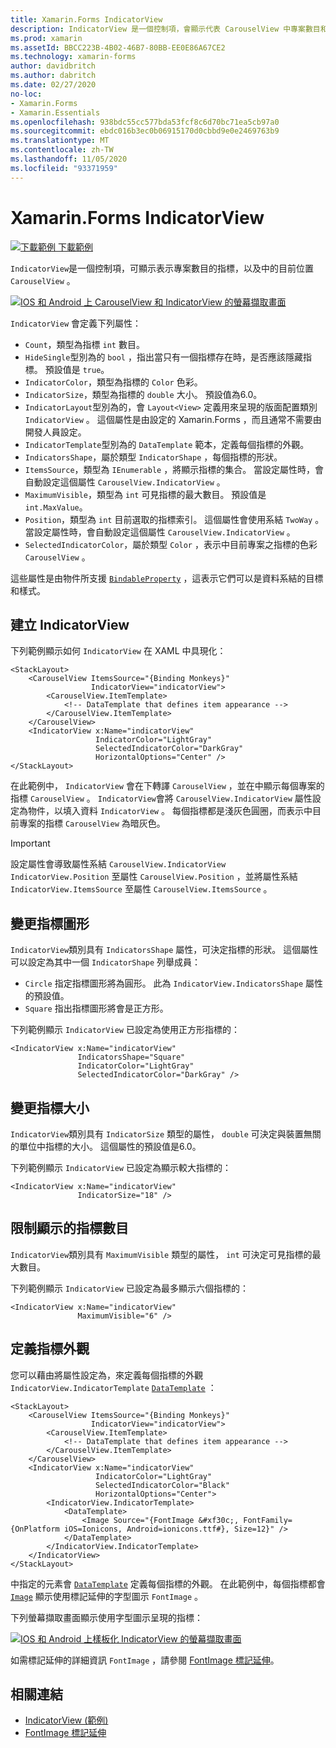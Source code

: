 ```yaml
---
title: Xamarin.Forms IndicatorView
description: IndicatorView 是一個控制項，會顯示代表 CarouselView 中專案數目和目前位置的指標。
ms.prod: xamarin
ms.assetId: BBCC223B-4B02-46B7-80BB-EE0E86A67CE2
ms.technology: xamarin-forms
author: davidbritch
ms.author: dabritch
ms.date: 02/27/2020
no-loc:
- Xamarin.Forms
- Xamarin.Essentials
ms.openlocfilehash: 938bdc55cc577bda53fcf8c6d70bc71ea5cb97a0
ms.sourcegitcommit: ebdc016b3ec0b06915170d0cbbd9e0e2469763b9
ms.translationtype: MT
ms.contentlocale: zh-TW
ms.lasthandoff: 11/05/2020
ms.locfileid: "93371959"
---
```

# <a name="xamarinforms-indicatorview"></a>Xamarin.Forms IndicatorView

[![下載範例](~/media/shared/download.png) 下載範例](/samples/xamarin/xamarin-forms-samples/userinterface-indicatorviewdemos/)

`IndicatorView`是一個控制項，可顯示表示專案數目的指標，以及中的目前位置 `CarouselView` 。

[![IOS 和 Android 上 CarouselView 和 IndicatorView 的螢幕擷取畫面](indicatorview-images/circles.png "IndicatorView 圓形")](indicatorview-images/circles-large.png#lightbox "IndicatorView 圓形")

`IndicatorView` 會定義下列屬性：

- `Count`，類型為指標 `int` 數目。
- `HideSingle`型別為的 `bool` ，指出當只有一個指標存在時，是否應該隱藏指標。 預設值是 `true`。
- `IndicatorColor`，類型為指標的 `Color` 色彩。
- `IndicatorSize`，類型為指標的 `double` 大小。 預設值為6.0。
- `IndicatorLayout`型別為的，會 `Layout<View>` 定義用來呈現的版面配置類別 `IndicatorView` 。 這個屬性是由設定的 Xamarin.Forms ，而且通常不需要由開發人員設定。
- `IndicatorTemplate`型別為的 `DataTemplate` 範本，定義每個指標的外觀。
- `IndicatorsShape`，屬於類型 `IndicatorShape` ，每個指標的形狀。
- `ItemsSource`，類型為 `IEnumerable` ，將顯示指標的集合。 當設定屬性時，會自動設定這個屬性 `CarouselView.IndicatorView` 。
- `MaximumVisible`，類型為 `int` 可見指標的最大數目。 預設值是 `int.MaxValue`。
- `Position`，類型為 `int` 目前選取的指標索引。 這個屬性會使用系結 `TwoWay` 。 當設定屬性時，會自動設定這個屬性 `CarouselView.IndicatorView` 。
- `SelectedIndicatorColor`，屬於類型 `Color` ，表示中目前專案之指標的色彩 `CarouselView` 。

這些屬性是由物件所支援 [`BindableProperty`](xref:Xamarin.Forms.BindableProperty) ，這表示它們可以是資料系結的目標和樣式。

## <a name="create-an-indicatorview"></a>建立 IndicatorView

下列範例顯示如何 `IndicatorView` 在 XAML 中具現化：

```xaml
<StackLayout>
    <CarouselView ItemsSource="{Binding Monkeys}"
                  IndicatorView="indicatorView">
        <CarouselView.ItemTemplate>
            <!-- DataTemplate that defines item appearance -->
        </CarouselView.ItemTemplate>
    </CarouselView>
    <IndicatorView x:Name="indicatorView"
                   IndicatorColor="LightGray"
                   SelectedIndicatorColor="DarkGray"
                   HorizontalOptions="Center" />
</StackLayout>
```

在此範例中， `IndicatorView` 會在下轉譯 `CarouselView` ，並在中顯示每個專案的指標 `CarouselView` 。 `IndicatorView`會將 `CarouselView.IndicatorView` 屬性設定為物件，以填入資料 `IndicatorView` 。 每個指標都是淺灰色圓圈，而表示中目前專案的指標 `CarouselView` 為暗灰色。

> [!IMPORTANT]
> 設定屬性會導致屬性系結 `CarouselView.IndicatorView` `IndicatorView.Position` 至屬性 `CarouselView.Position` ，並將屬性系結 `IndicatorView.ItemsSource` 至屬性 `CarouselView.ItemsSource` 。

## <a name="change-indicator-shape"></a>變更指標圖形

`IndicatorView`類別具有 `IndicatorsShape` 屬性，可決定指標的形狀。 這個屬性可以設定為其中一個 `IndicatorShape` 列舉成員：

- `Circle` 指定指標圖形將為圓形。 此為 `IndicatorView.IndicatorsShape` 屬性的預設值。
- `Square` 指出指標圖形將會是正方形。

下列範例顯示 `IndicatorView` 已設定為使用正方形指標的：

```xaml
<IndicatorView x:Name="indicatorView"
               IndicatorsShape="Square"
               IndicatorColor="LightGray"
               SelectedIndicatorColor="DarkGray" />
```

## <a name="change-indicator-size"></a>變更指標大小

`IndicatorView`類別具有 `IndicatorSize` 類型的屬性， `double` 可決定與裝置無關的單位中指標的大小。 這個屬性的預設值是6.0。

下列範例顯示 `IndicatorView` 已設定為顯示較大指標的：

```xaml
<IndicatorView x:Name="indicatorView"
               IndicatorSize="18" />
```

## <a name="limit-the-number-of-indicators-displayed"></a>限制顯示的指標數目

`IndicatorView`類別具有 `MaximumVisible` 類型的屬性， `int` 可決定可見指標的最大數目。

下列範例顯示 `IndicatorView` 已設定為最多顯示六個指標的：

```xaml
<IndicatorView x:Name="indicatorView"
               MaximumVisible="6" />
```

## <a name="define-indicator-appearance"></a>定義指標外觀

您可以藉由將屬性設定為，來定義每個指標的外觀 `IndicatorView.IndicatorTemplate` [`DataTemplate`](xref:Xamarin.Forms.DataTemplate) ：

```xaml
<StackLayout>
    <CarouselView ItemsSource="{Binding Monkeys}"
                  IndicatorView="indicatorView">
        <CarouselView.ItemTemplate>
            <!-- DataTemplate that defines item appearance -->
        </CarouselView.ItemTemplate>
    </CarouselView>
    <IndicatorView x:Name="indicatorView"
                   IndicatorColor="LightGray"
                   SelectedIndicatorColor="Black"
                   HorizontalOptions="Center">
        <IndicatorView.IndicatorTemplate>
            <DataTemplate>
                <Image Source="{FontImage &#xf30c;, FontFamily={OnPlatform iOS=Ionicons, Android=ionicons.ttf#}, Size=12}" />
            </DataTemplate>
        </IndicatorView.IndicatorTemplate>
    </IndicatorView>
</StackLayout>
```

中指定的元素會 [`DataTemplate`](xref:Xamarin.Forms.DataTemplate) 定義每個指標的外觀。 在此範例中，每個指標都會 [`Image`](xref:Xamarin.Forms.Image) 顯示使用標記延伸的字型圖示 `FontImage` 。

下列螢幕擷取畫面顯示使用字型圖示呈現的指標：

[![IOS 和 Android 上樣板化 IndicatorView 的螢幕擷取畫面](indicatorview-images/templated.png "樣板化 IndicatorView")](indicatorview-images/templated-large.png#lightbox "樣板化 IndicatorView")

如需標記延伸的詳細資訊 `FontImage` ，請參閱 [FontImage 標記延伸](~/xamarin-forms/xaml/markup-extensions/consuming.md#fontimage-markup-extension)。

## <a name="related-links"></a>相關連結

- [IndicatorView (範例) ](/samples/xamarin/xamarin-forms-samples/userinterface-indicatorviewdemos/)
- [FontImage 標記延伸](~/xamarin-forms/xaml/markup-extensions/consuming.md#fontimage-markup-extension)